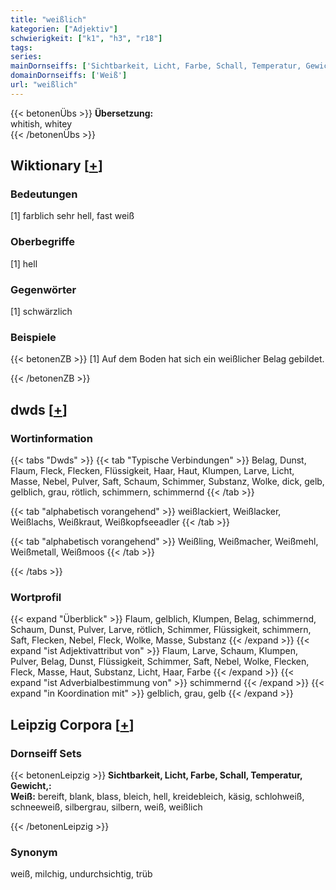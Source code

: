 ```yaml
---
title: "weißlich"
kategorien: ["Adjektiv"]
schwierigkeit: ["k1", "h3", "r18"]
tags:
series:
mainDornseiffs: ['Sichtbarkeit, Licht, Farbe, Schall, Temperatur, Gewicht,']
domainDornseiffs: ['Weiß']
url: "weißlich"
---
```


{{< betonenÜbs >}}
**Übersetzung:**  
whitish, whitey  
{{< /betonenÜbs >}}

## Wiktionary [[+](https://de.wiktionary.org/wiki/weißlich)]

### Bedeutungen
[1] farblich sehr hell, fast weiß  

### Oberbegriffe
[1] hell  

### Gegenwörter
[1] schwärzlich  

### Beispiele
{{< betonenZB >}}
[1] Auf dem Boden hat sich ein weißlicher Belag gebildet.  

{{< /betonenZB >}}


## dwds [[+](https://www.dwds.de/wb/weißlich)]

### Wortinformation
{{< tabs "Dwds" >}}
{{< tab "Typische Verbindungen" >}}
Belag, Dunst, Flaum, Fleck, Flecken, Flüssigkeit, Haar, Haut, Klumpen, Larve, Licht, Masse, Nebel, Pulver, Saft, Schaum, Schimmer, Substanz, Wolke, dick, gelb, gelblich, grau, rötlich, schimmern, schimmernd
{{< /tab >}}

{{< tab "alphabetisch vorangehend" >}}
weißlackiert, Weißlacker, Weißlachs, Weißkraut, Weißkopfseeadler
{{< /tab >}}

{{< tab "alphabetisch vorangehend" >}}
Weißling, Weißmacher, Weißmehl, Weißmetall, Weißmoos
{{< /tab >}}

{{< /tabs >}}

### Wortprofil
{{< expand "Überblick" >}} Flaum, gelblich, Klumpen, Belag, schimmernd, Schaum, Dunst, Pulver, Larve, rötlich, Schimmer, Flüssigkeit, schimmern, Saft, Flecken, Nebel, Fleck, Wolke, Masse, Substanz {{< /expand >}}
{{< expand "ist Adjektivattribut von" >}} Flaum, Larve, Schaum, Klumpen, Pulver, Belag, Dunst, Flüssigkeit, Schimmer, Saft, Nebel, Wolke, Flecken, Fleck, Masse, Haut, Substanz, Licht, Haar, Farbe {{< /expand >}}
{{< expand "ist Adverbialbestimmung von" >}} schimmernd {{< /expand >}}
{{< expand "in Koordination mit" >}} gelblich, grau, gelb {{< /expand >}}

## Leipzig Corpora [[+](https://corpora.uni-leipzig.de/en/res?word=weißlich&corpusId=deu_newscrawl-public_2018)]

### Dornseiff Sets
{{< betonenLeipzig >}}
**Sichtbarkeit, Licht, Farbe, Schall, Temperatur, Gewicht,:**  
**Weiß:** bereift, blank, blass, bleich, hell, kreidebleich, käsig, schlohweiß, schneeweiß, silbergrau, silbern, weiß, weißlich  

{{< /betonenLeipzig >}}

### Synonym
weiß, milchig, undurchsichtig, trüb

